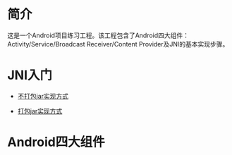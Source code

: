 # 简介

这是一个Android项目练习工程。该工程包含了Android四大组件：Activity/Service/Broadcast Receiver/Content Provider及JNI的基本实现步骤。

# JNI入门

- [不打包jar实现方式](https://github.com/sevencheng798/AndroidSuit/tree/master/MyJniLoad)

- [打包jar实现方式](https://github.com/sevencheng798/AndroidSuit/tree/master/MyDemoJni)

# Android四大组件
